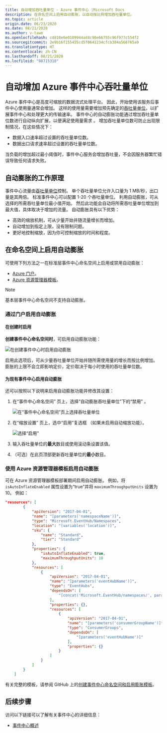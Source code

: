 ```yaml
---
title: 自动增加吞吐量单位 - Azure 事件中心 |Microsoft Docs
description: 在命名空间上启用自动膨胀，以自动按比例增加吞吐量单位。
ms.topic: article
origin.date: 06/23/2020
ms.date: 08/21/2020
ms.author: v-tawe
ms.openlocfilehash: cd818e6e0109944ad4c90e66755c96f977c554f2
ms.sourcegitcommit: 2e9b16f155455cd5f0641234cfcb304a568765a9
ms.translationtype: HT
ms.contentlocale: zh-CN
ms.lasthandoff: 08/21/2020
ms.locfileid: "88715318"
---
```

# <a name="automatically-scale-up-azure-event-hubs-throughput-units"></a>自动增加 Azure 事件中心吞吐量单位
Azure 事件中心是高度可缩放的数据流式处理平台。 因此，开始使用该服务后事件中心使用量通常会增加。 这样的使用量需要增加预先确定的[吞吐量单位](event-hubs-scalability.md#throughput-units)，以扩展事件中心和处理更大的传输速率。 事件中心的自动膨胀功能通过增加吞吐量单位数进行自动纵向扩展，以便满足使用量需求  。 增加吞吐量单位数可防止出现限制情况，在这些情况下：

* 数据入口速率超过设置的吞吐量单位数。
* 数据出口请求速率超过设置的吞吐量单位数。

当负载的增加超过最小阈值时，事件中心服务会增加吞吐量，不会因服务器繁忙错误导致任何请求失败。

## <a name="how-auto-inflate-works"></a>自动膨胀的工作原理

事件中心流量由[吞吐量单位](event-hubs-scalability.md#throughput-units)控制。 单个吞吐量单位允许入口量为 1 MB/秒，出口量是其两倍。 标准事件中心可以配置 1-20 个吞吐量单位。 利用自动膨胀，可从选择的所需吞吐量单位最小值开始。 然后此功能会自动将所需吞吐量单位增加到最大值，具体取决于增加的流量。 自动膨胀具有以下优势：

- 高效的缩放机制，可从少量开始并随流量增长而增加。
- 自动增加到指定上限，没有限制问题。
- 更好地控制缩放，因为你可控制缩放的时间和程度。

## <a name="enable-auto-inflate-on-a-namespace"></a>在命名空间上启用自动膨胀

可使用下列方法之一在标准层事件中心命名空间上启用或禁用自动膨胀：

- [Azure 门户](https://portal.azure.cn)。
- [Azure 资源管理器模板](https://github.com/Azure/azure-quickstart-templates/tree/master/201-eventhubs-create-namespace-and-enable-inflate)。

> [!NOTE]
> 基本层事件中心命名空间不支持自动膨胀。

### <a name="enable-auto-inflate-through-the-portal"></a>通过门户启用自动膨胀


#### <a name="enable-at-the-time-of-creation"></a>在创建时启用 
**创建事件中心命名空间时**，可启用自动膨胀功能：
 
![在创建事件中心时启用自动膨胀](./media/event-hubs-auto-inflate/event-hubs-auto-inflate1.png)

启用此选项后，可从少量吞吐量单位开始并随所需使用量的增长而按比例增加。 膨胀的上限不会立即影响定价，定价取决于每小时使用的吞吐量单位数。

#### <a name="enable-auto-inflate-for-an-existing-event-hub"></a>为现有事件中心启用自动膨胀
还可以按照以下说明来启用自动膨胀功能并修改其设置： 
 
1. 在“事件中心命名空间”  页上，选择“自动膨胀吞吐量单位”下的“禁用”   。  

    ![在“事件中心命名空间”页上选择吞吐量单位](./media/event-hubs-auto-inflate/select-throughput-units.png)
2. 在“缩放设置”  页上，选中“启用”复选框  （如果未启用自动缩放功能）。

    ![选择“启用”](./media/event-hubs-auto-inflate/scale-settings.png)
3. 输入吞吐量单位的**最大**数目或使用滚动条设置该值。 
4. （可选）在此页顶部更新吞吐量单位的**最小**数目。 

<!--not availible in event-hubs-diagnostic-logs -->

### <a name="enable-auto-inflate-using-an-azure-resource-manager-template"></a>使用 Azure 资源管理器模板启用自动膨胀

可在 Azure 资源管理器模板部署期间启用自动膨胀。 例如，将 `isAutoInflateEnabled` 属性设置为“true”并将 `maximumThroughputUnits` 设置为 10。 例如：

```json
"resources": [
        {
            "apiVersion": "2017-04-01",
            "name": "[parameters('namespaceName')]",
            "type": "Microsoft.EventHub/Namespaces",
            "location": "[variables('location')]",
            "sku": {
                "name": "Standard",
                "tier": "Standard"
            },
            "properties": {
                "isAutoInflateEnabled": true,
                "maximumThroughputUnits": 10
            },
            "resources": [
                {
                    "apiVersion": "2017-04-01",
                    "name": "[parameters('eventHubName')]",
                    "type": "EventHubs",
                    "dependsOn": [
                        "[concat('Microsoft.EventHub/namespaces/', parameters('namespaceName'))]"
                    ],
                    "properties": {},
                    "resources": [
                        {
                            "apiVersion": "2017-04-01",
                            "name": "[parameters('consumerGroupName')]",
                            "type": "ConsumerGroups",
                            "dependsOn": [
                                "[parameters('eventHubName')]"
                            ],
                            "properties": {}
                        }
                    ]
                }
            ]
        }
    ]
```

有关完整的模板，请参阅 GitHub 上的[创建事件中心命名空间和启用膨胀模板](https://github.com/Azure/azure-quickstart-templates/tree/master/201-eventhubs-create-namespace-and-enable-inflate)。


## <a name="next-steps"></a>后续步骤

访问以下链接可以了解有关事件中心的详细信息：

* [事件中心概述](./event-hubs-about.md)
